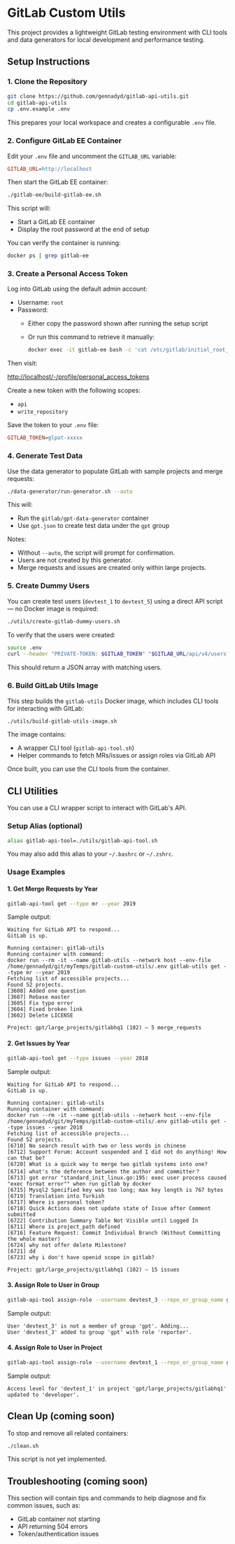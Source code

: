 # GitLab Custom Utils

This project provides a lightweight GitLab testing environment with CLI tools and data generators for local development and performance testing.

## Setup Instructions

### 1. Clone the Repository

```bash
git clone https://github.com/gennadyd/gitlab-api-utils.git
cd gitlab-api-utils
cp .env.example .env
```

This prepares your local workspace and creates a configurable `.env` file.

### 2. Configure GitLab EE Container

Edit your `.env` file and uncomment the `GITLAB_URL` variable:

```ini
GITLAB_URL=http://localhost
```

Then start the GitLab EE container:

```bash
./gitlab-ee/build-gitlab-ee.sh
```

This script will:
- Start a GitLab EE container
- Display the root password at the end of setup

You can verify the container is running:

```bash
docker ps | grep gitlab-ee
```

### 3. Create a Personal Access Token

Log into GitLab using the default admin account:

- Username: `root`  
- Password:  
  - Either copy the password shown after running the setup script  
  - Or run this command to retrieve it manually:

    ```bash
    docker exec -it gitlab-ee bash -c 'cat /etc/gitlab/initial_root_password' | grep -i password
    ```

Then visit:

[http://localhost/-/profile/personal_access_tokens](http://localhost/-/profile/personal_access_tokens)

Create a new token with the following scopes:
- `api`
- `write_repository`

Save the token to your `.env` file:

```ini
GITLAB_TOKEN=glpat-xxxxx
```

### 4. Generate Test Data

Use the data generator to populate GitLab with sample projects and merge requests:

```bash
./data-generator/run-generator.sh --auto
```

This will:
- Run the `gitlab/gpt-data-generator` container
- Use `gpt.json` to create test data under the `gpt` group

Notes:
- Without `--auto`, the script will prompt for confirmation.
- Users are not created by this generator.
- Merge requests and issues are created only within large projects.

### 5. Create Dummy Users

You can create test users (`devtest_1` to `devtest_5`) using a direct API script — no Docker image is required:

```bash
./utils/create-gitlab-dummy-users.sh
```

To verify that the users were created:

```bash
source .env
curl --header "PRIVATE-TOKEN: $GITLAB_TOKEN" "$GITLAB_URL/api/v4/users?search=devtest"
```

This should return a JSON array with matching users.

### 6. Build GitLab Utils Image

This step builds the `gitlab-utils` Docker image, which includes CLI tools for interacting with GitLab:

```bash
./utils/build-gitlab-utils-image.sh
```

The image contains:
- A wrapper CLI tool (`gitlab-api-tool.sh`)
- Helper commands to fetch MRs/issues or assign roles via GitLab API

Once built, you can use the CLI tools from the container.

## CLI Utilities

You can use a CLI wrapper script to interact with GitLab's API.

### Setup Alias (optional)

```bash
alias gitlab-api-tool=./utils/gitlab-api-tool.sh
```

You may also add this alias to your `~/.bashrc` or `~/.zshrc`.

### Usage Examples

#### 1. Get Merge Requests by Year

```bash
gitlab-api-tool get --type mr --year 2019
```

Sample output:

```
Waiting for GitLab API to respond...
GitLab is up.

Running container: gitlab-utils
Running container with command:
docker run --rm -it --name gitlab-utils --network host --env-file /home/gennadyd/git/myTemps/gitlab-custom-utils/.env gitlab-utils get --type mr --year 2019
Fetching list of accessible projects...
Found 52 projects.
[3608] Added one question
[3607] Rebase master
[3605] Fix typo error
[3604] Fixed broken link
[3602] Delete LICENSE

Project: gpt/large_projects/gitlabhq1 (102) — 5 merge_requests
```

#### 2. Get Issues by Year

```bash
gitlab-api-tool get --type issues --year 2018
```

Sample output:

```
Waiting for GitLab API to respond...
GitLab is up.

Running container: gitlab-utils
Running container with command:
docker run --rm -it --name gitlab-utils --network host --env-file /home/gennadyd/git/myTemps/gitlab-custom-utils/.env gitlab-utils get --type issues --year 2018
Fetching list of accessible projects...
Found 52 projects.
[6710] No search result with two or less words in chinese
[6712] Support Forum: Account suspended and I did not do anything! How can that be?
[6720] What is a quick way to merge two gitlab systems into one?
[6714] what's the deference between the author and committer？
[6713] got error "standard_init_linux.go:195: exec user process caused "exec format error"" when run gitlab by docker
[6715] Mysql2 Specified key was too long; max key length is 767 bytes
[6719] Translation into Turkish
[6717] Where is personal token?
[6718] Quick Actions does not update state of Issue after Comment submitted
[6722] Contribution Summary Table Not Visible until Logged In
[6711] Where is project_path defined
[6716] Feature Request: Commit Individual Branch (Without Committing the whole master)
[6724] why not offer delete Milestone?
[6721] dd
[6723] why i don't have openid scope in gitlab?

Project: gpt/large_projects/gitlabhq1 (102) — 15 issues
```

#### 3. Assign Role to User in Group

```bash
gitlab-api-tool assign-role --username devtest_3 --repo_or_group_name gpt --role reporter
```

Sample output:

```
User 'devtest_3' is not a member of group 'gpt'. Adding...
User 'devtest_3' added to group 'gpt' with role 'reporter'.
```

#### 4. Assign Role to User in Project

```bash
gitlab-api-tool assign-role --username devtest_1 --repo_or_group_name gpt/large_projects/gitlabhq1 --role developer
```

Sample output:

```
Access level for 'devtest_1' in project 'gpt/large_projects/gitlabhq1' updated to 'developer'.
```


## Clean Up (coming soon)

To stop and remove all related containers:

```bash
./clean.sh
```

This script is not yet implemented.

## Troubleshooting (coming soon)

This section will contain tips and commands to help diagnose and fix common issues, such as:

- GitLab container not starting
- API returning 504 errors
- Token/authentication issues
